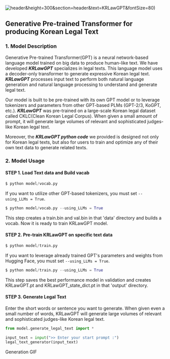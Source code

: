 ![header](https://capsule-render.vercel.app/api?type=transparent&color=gradient&customColorList=0,2,2,5,30)&height=300&section=header&text=KRLawGPT&fontSize=80)

## Generative Pre-trained Transformer for producing Korean Legal Text

### 1. Model Description

 Generative Pre-trained Transformer(GPT) is a neural network-based language model trained on big data to produce human-like text. We have developed ***KRLawGPT*** specializes in legal texts. This language model uses a decoder-only transformer to generate expressive Korean legal text. ***KRLawGPT*** processes input text to perform both natural language generation and natural language processing to understand and generate legal text. 
 
  Our model is built to be pre-trained with its own GPT model or to leverage tokenizers and parameters from other GPT-based PLMs (GPT-2/3, KoGPT, etc.).
 ***KRLawGPT*** was pre-trained on a large-scale Korean legal dataset called CKLC(Clean Korean Legal Corpus). When given a small amount of prompt, it will generate large volumes of relevant and sophisticated judges-like Korean legal text.
 
 Moreover, the ***KRLawGPT python code*** we provided is designed not only for Korean legal texts, but also for users to train and optimize any of their own text data to generate related texts.


### 2. Model Usage


#### STEP 1. Load Text data and Build vacab

```python
$ python model/vocab.py
```

If you want to utilize other GPT-based tokenizers, you must set ```--using_LLMs = True```.
```python
$ python model/vocab.py --using_LLMs = True
```
This step creates a train.bin and val.bin in that 'data' directory and builds a vocab. Now it is ready to train KRLawGPT model.


#### STEP 2. Pre-train KRLawGPT on specific text data

```python
$ python model/train.py
```
If you want to leverage already trained GPT's parameters and weights from Hugging Face, you must set ```--using_LLMs = True```.
```python
$ python model/train.py --using_LLMs = True
```
This step saves the best performance model in validation and creates KRLawGPT.pt and KRLawGPT_state_dict.pt in that 'output' directory.


#### STEP 3. Generate Legal Text
Enter the short words or sentence you want to generate. When given even a small number of words, KRLawGPT will generate large volumes of relevant and sophisticated judges-like Korean legal text.

```python
from model.generate_legal_text import *

input_text = input(">> Enter your start prompt :")
legal_text_generator(input_text)
```

Generation GIF
